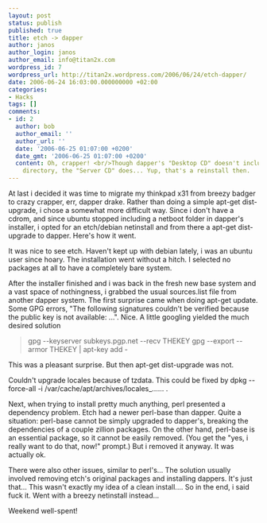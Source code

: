 ```yaml
---
layout: post
status: publish
published: true
title: etch -> dapper
author: janos
author_login: janos
author_email: info@titan2x.com
wordpress_id: 7
wordpress_url: http://titan2x.wordpress.com/2006/06/24/etch-dapper/
date: 2006-06-24 16:03:00.000000000 +02:00
categories:
- Hacks
tags: []
comments:
- id: 2
  author: bob
  author_email: ''
  author_url: ''
  date: '2006-06-25 01:07:00 +0200'
  date_gmt: '2006-06-25 01:07:00 +0200'
  content: Oh, crapper! <br/>Though dapper's "Desktop CD" doesn't include the <i>netboot</i>
    directory, the "Server CD" does... Yup, that's a reinstall then.
---
```

At last i decided it was time to migrate my thinkpad x31 from breezy badger to crazy crapper, err, dapper drake. Rather than doing a simple apt-get dist-upgrade, i chose a somewhat more difficult way. Since i don't have a cdrom, and since ubuntu stopped including a netboot folder in dapper's installer, i opted for an etch/debian netinstall and from there a apt-get dist-upgrade to dapper. Here's how it went.

It was nice to see etch. Haven't kept up with debian lately, i was an ubuntu user since hoary. The installation went without a hitch. I selected no packages at all to have a completely bare system.

After the installer finished and i was back in the fresh new base system and a vast space of nothingness, i grabbed the usual sources.list file from another dapper system. The first surprise came when doing apt-get update. Some GPG errors, "The following signatures couldn't be verified because the public key is not available: ...". Nice. A little googling yielded the much desired solution

<blockquote>gpg --keyserver subkeys.pgp.net --recv THEKEY
gpg --export --armor THEKEY | apt-key add -
</blockquote>
This was a pleasant surprise. But then apt-get dist-upgrade was not.

Couldn't upgrade locales because of tzdata. This could be fixed by dpkg --force-all -i /var/cache/apt/archives/locales_...... .

Next, when trying to install pretty much anything, perl presented a dependency problem. Etch had a newer perl-base than dapper. Quite a situation: perl-base cannot be simply upgraded to dapper's, breaking the dependencies of a couple zillion packages. On the other hand, perl-base is an essential package, so it cannot be easily removed. (You get the "yes, i really want to do that, now!" prompt.) But i removed it anyway. It was actually ok.

There were also other issues, similar to perl's... The solution usually involved removing etch's original packages and installing dappers. It's just that... This wasn't exactly my idea of a clean install.... So in the end, i said fuck it. Went with a breezy netinstall instead...

Weekend well-spent!

